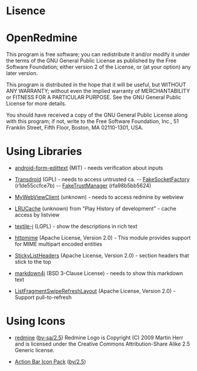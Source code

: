Lisence
===========


OpenRedmine
===========
This program is free software; you can redistribute it and/or
modify it under the terms of the GNU General Public License
as published by the Free Software Foundation; either version 2
of the License, or (at your option) any later version.

This program is distributed in the hope that it will be useful,
but WITHOUT ANY WARRANTY; without even the implied warranty of
MERCHANTABILITY or FITNESS FOR A PARTICULAR PURPOSE.  See the
GNU General Public License for more details.

You should have received a copy of the GNU General Public License
along with this program; if not, write to the Free Software
Foundation, Inc., 51 Franklin Street, Fifth Floor, Boston, MA  02110-1301, USA.


Using Libraries
==========
- [android-form-edittext](https://github.com/vekexasia/android-form-edittext) (MIT) - needs verification about inputs

- [Transdroid](http://transdroid.googlecode.com) (GPL) - needs to access untrusted ca.
-- [FakeSocketFactory](http://transdroid.googlecode.com/hg/lib/src/org/transdroid/daemon/util/FakeSocketFactory.java)	(r1de55ccfce7b)
-- [FakeTrustManager](http://transdroid.googlecode.com/hg/lib/src/org/transdroid/daemon/util/FakeTrustManager.java)	(rfa98b5bb5624)

- [MyWebViewClient](https://github.com/potaka001/WebViewBasicAuthTest/blob/master/src/com/webviewbasicauthtest/MyWebViewClient.java) (unknown) - needs to access redmine by webview

- [LRUCache](http://ttimez.blogspot.jp/2011/07/java.html) (unknown) from "Play History of development" - cache access by listview

- [textile-j](http://java.net/projects/textile-j/sources/svn/show/trunk/www/builds/net.java.textilej/latest) (LGPL) - show the descriptions in rich text

- [httpmime](http://hc.apache.org/httpcomponents-client-ga/httpmime/) (Apache License, Version 2.0) - This module provides support for MIME multipart encoded entities

- [StickyListHeaders](https://github.com/emilsjolander/StickyListHeaders) (Apache License, Version 2.0) - section headers that stick to the top

- [markdown4j](http://code.google.com/p/markdown4j/) (BSD 3-Clause License) - needs to show this markdown text

- [ListFragmentSwipeRefreshLayout](https://developer.android.com/intl/ja/samples/SwipeRefreshListFragment/src/com.example.android.swiperefreshlistfragment/SwipeRefreshListFragment.html) (Apache License, Version 2.0) - Support pull-to-refresh

Using Icons
==========
- [redmine](http://www.redmine.org/projects/redmine/wiki/Logo) ([by-sa/2.5](http://creativecommons.org/licenses/by-sa/2.5/))
 Redmine Logo is Copyright (C) 2009 Martin Herr and is licensed under the Creative Commons Attribution-Share Alike 2.5 Generic license.

- [Action Bar Icon Pack](http://developer.android.com/design/downloads/) ([by/2.5](http://creativecommons.org/licenses/by/2.5/))

